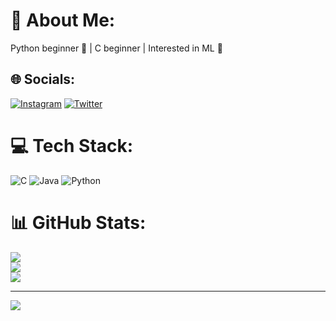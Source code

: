 # 💫 About Me:
Python beginner 🐍 | C beginner | Interested in ML 🧠 


## 🌐 Socials:
[![Instagram](https://img.shields.io/badge/Instagram-%23E4405F.svg?logo=Instagram&logoColor=white)](https://instagram.com/_.j.i.m__) [![Twitter](https://img.shields.io/badge/Twitter-%231DA1F2.svg?logo=Twitter&logoColor=white)](https://twitter.com/@jimmymathew777) 

# 💻 Tech Stack:
![C](https://img.shields.io/badge/c-%2300599C.svg?style=for-the-badge&logo=c&logoColor=white) ![Java](https://img.shields.io/badge/java-%23ED8B00.svg?style=for-the-badge&logo=java&logoColor=white) ![Python](https://img.shields.io/badge/python-3670A0?style=for-the-badge&logo=python&logoColor=ffdd54)
# 📊 GitHub Stats:
![](https://github-readme-stats.vercel.app/api?username=Jimmy007Mathew&theme=blue-green&hide_border=false&include_all_commits=false&count_private=false)<br/>
![](https://github-readme-streak-stats.herokuapp.com/?user=Jimmy007Mathew&theme=blue-green&hide_border=false)<br/>
![](https://github-readme-stats.vercel.app/api/top-langs/?username=Jimmy007Mathew&theme=blue-green&hide_border=false&include_all_commits=false&count_private=false&layout=compact)

---
[![](https://visitcount.itsvg.in/api?id=Jimmy007Mathew&icon=0&color=0)](https://visitcount.itsvg.in)

<!-- Proudly created with GPRM ( https://gprm.itsvg.in ) -->
